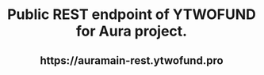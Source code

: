  <h1 align="center"> Public REST endpoint of YTWOFUND for Aura project.

 <h2 align="center"> https://auramain-rest.ytwofund.pro
